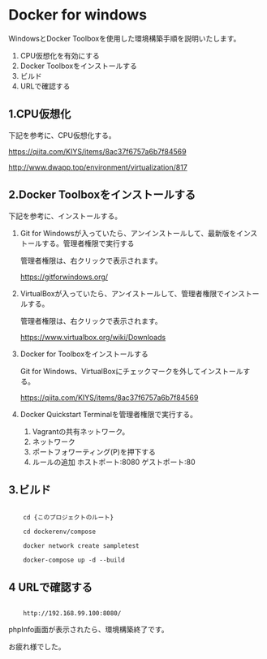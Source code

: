 # Docker for windows

WindowsとDocker Toolboxを使用した環境構築手順を説明いたします。

1. CPU仮想化を有効にする
1. Docker Toolboxをインストールする
1. ビルド
1. URLで確認する

## 1.CPU仮想化

下記を参考に、CPU仮想化する。

https://qiita.com/KIYS/items/8ac37f6757a6b7f84569

http://www.dwapp.top/environment/virtualization/817

## 2.Docker Toolboxをインストールする

下記を参考に、インストールする。

1. Git for Windowsが入っていたら、アンインストールして、最新版をインストールする。管理者権限で実行する

    管理者権限は、右クリックで表示されます。

    https://gitforwindows.org/

1. VirtualBoxが入っていたら、アンイストールして、管理者権限でインストールする。

    管理者権限は、右クリックで表示されます。

    https://www.virtualbox.org/wiki/Downloads


1. Docker for Toolboxをインストールする

   Git for Windows、VirtualBoxにチェックマークを外してインストールする。

   https://qiita.com/KIYS/items/8ac37f6757a6b7f84569

1. Docker Quickstart Terminalを管理者権限で実行する。
    1. Vagrantの共有ネットワーク。
    1. ネットワーク
    1. ポートフォワーティング(P)を押下する
    1. ルールの追加
        ホストポート:8080
        ゲストポート:80

## 3.ビルド

```linux:command

    cd {このプロジェクトのルート}

    cd dockerenv/compose

    docker network create sampletest

    docker-compose up -d --build

```

## 4 URLで確認する

```linux:command

    http://192.168.99.100:8080/

```

phpInfo画面が表示されたら、環境構築終了です。

お疲れ様でした。
